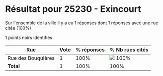# Résultat pour 25230 - Exincourt

Sur l'ensemble de la ville il y a eu 1 réponses dont 1 réponses avec une rue citée (100%)

1 points noirs identifiés

| Rue | Vote | % réponses | % Nb rues cités|
|-----|------|------------|----------------|
| Rue des Bouquières | 1 | 100% | <img src="../../img/bar_100.gif" />&nbsp;100%|
| **Total** | 1 | 100% | 100%|
